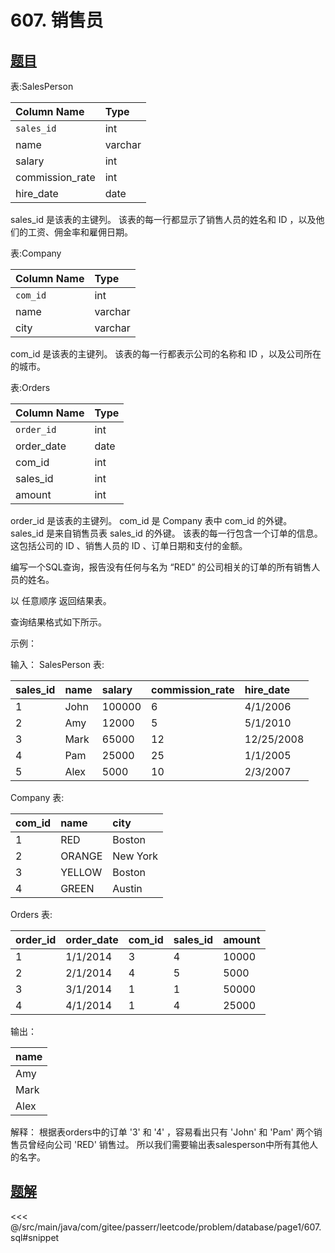 # 607. 销售员
## [题目](https://leetcode.cn/problems/sales-person/)

表:SalesPerson

| Column Name     | Type    |
|:----------------|:--------|
| `sales_id`      | int     |
| name            | varchar |
| salary          | int     |
| commission_rate | int     |
| hire_date       | date    |

sales_id 是该表的主键列。
该表的每一行都显示了销售人员的姓名和 ID ，以及他们的工资、佣金率和雇佣日期。


表:Company

| Column Name | Type    |
|:------------|:--------|
| `com_id`    | int     |
| name        | varchar |
| city        | varchar |

com_id 是该表的主键列。
该表的每一行都表示公司的名称和 ID ，以及公司所在的城市。


表:Orders

| Column Name | Type |
|:------------|:-----|
| `order_id`  | int  |
| order_date  | date |
| com_id      | int  |
| sales_id    | int  |
| amount      | int  |

order_id 是该表的主键列。
com_id 是 Company 表中 com_id 的外键。
sales_id 是来自销售员表 sales_id 的外键。
该表的每一行包含一个订单的信息。这包括公司的 ID 、销售人员的 ID 、订单日期和支付的金额。


编写一个SQL查询，报告没有任何与名为 “RED” 的公司相关的订单的所有销售人员的姓名。

以 任意顺序 返回结果表。

查询结果格式如下所示。



示例：

输入：
SalesPerson 表:

| sales_id | name | salary | commission_rate | hire_date  |
|:---------|:-----|:-------|:----------------|:-----------|
| 1        | John | 100000 | 6               | 4/1/2006   |
| 2        | Amy  | 12000  | 5               | 5/1/2010   |
| 3        | Mark | 65000  | 12              | 12/25/2008 |
| 4        | Pam  | 25000  | 25              | 1/1/2005   |
| 5        | Alex | 5000   | 10              | 2/3/2007   |

Company 表:

| com_id | name   | city     |
|:-------|:-------|:---------|
| 1      | RED    | Boston   |
| 2      | ORANGE | New York |
| 3      | YELLOW | Boston   |
| 4      | GREEN  | Austin   |

Orders 表:

| order_id | order_date | com_id | sales_id | amount |
|:---------|:-----------|:-------|:---------|:-------|
| 1        | 1/1/2014   | 3      | 4        | 10000  |
| 2        | 2/1/2014   | 4      | 5        | 5000   |
| 3        | 3/1/2014   | 1      | 1        | 50000  |
| 4        | 4/1/2014   | 1      | 4        | 25000  |

输出：

| name |
|:-----|
| Amy  |
| Mark |
| Alex |

解释：
根据表orders中的订单 '3' 和 '4' ，容易看出只有 'John' 和 'Pam' 两个销售员曾经向公司 'RED' 销售过。
所以我们需要输出表salesperson中所有其他人的名字。


## [题解](https://github.com/PasseRR/JavaLeetCode/blob/master/src/main/java/com/gitee/passerr/leetcode/problem/database/page1/607.sql)

<<< @/src/main/java/com/gitee/passerr/leetcode/problem/database/page1/607.sql#snippet
